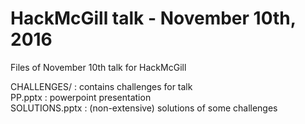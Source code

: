 # HackMcGill talk - November 10th, 2016
Files of November 10th talk for HackMcGill

CHALLENGES/ : contains challenges for talk<br>
PP.pptx : powerpoint presentation<br>
SOLUTIONS.pptx : (non-extensive) solutions of some challenges

